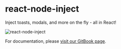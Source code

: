 # react-node-inject

Inject toasts, modals, and more on the fly - all in React!

![react-node-inject](https://771713318-files.gitbook.io/~/files/v0/b/gitbook-x-prod.appspot.com/o/spaces%2FXkR8PCaLFDM1mMeXSIt4%2Fuploads%2FNhzsXnZT6aa0dhJiKhYq%2FGroup%203.png?alt=media&token=2d350b6d-3a79-4b17-98c1-03176a38c3db)

For documentation, please [visit our GitBook page](https://haticus.gitbook.io/react-node-inject/).
